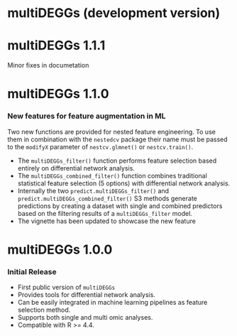 # multiDEGGs (development version)

# multiDEGGs 1.1.1
Minor fixes in documetation

# multiDEGGs 1.1.0
### New features for feature augmentation in ML
Two new functions are provided for nested feature engineering. To use them in 
combination with the `nestedcv` package their name must be passed to the 
`modifyX` parameter of `nestcv.glmnet()` or `nestcv.train()`. 
  
- The `multiDEGGs_filter()` function performs feature selection based entirely 
on differential network analysis. 
- The `multiDEGGs_combined_filter()` function combines traditional statistical
feature selection (5 options) with differential network analysis. 
- Internally the two `predict.multiDEGGs_filter()` and 
`predict.multiDEGGs_combined_filter()` S3 methods generate predictions by 
creating a dataset with single and combined predictors based on the filtering 
results of a `multiDEGGs_filter` model.
- The vignette has been updated to showcase the new feature

# multiDEGGs 1.0.0
### Initial Release
- First public version of `multiDEGGs`
- Provides tools for differential network analysis.
- Can be easily integrated in machine learning pipelines as feature selection method.
- Supports both single and multi omic analyses.
- Compatible with R >= 4.4.
